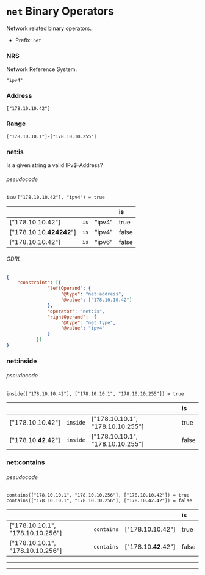 # `net` Binary Operators

Network related binary operators.

- Prefix: `net`
 
### NRS

Network Reference System.

```
"ipv4"
```

### Address

```context
["178.10.10.42"]
```

### Range

```context
["178.10.10.1"]-["178.10.10.255"]
```

### net:is

Is a given string a valid IPv$-Address?

###### pseudocode
```pseudocode
isA(["178.10.10.42"], "ipv4") = true
```

|   |   |   | is|  
|---|---|---|:---|
| ["178.10.10.42"]         | `is` | "ipv4"  | true  |
| ["178.10.10.**424242**"] | `is` | "ipv4"  | false |
| ["178.10.10.42"]         | `is` | "ipv6"  | false |

###### ODRL
```json
{
    "constraint": [{
               "leftOperand": {
                    "@type": "net:address",
                    "@value": ["178.10.10.42"]
               },
               "operator": "net:is",
               "rightOperand":  {
                    "@type": "net:type",
                    "@value": "ipv4"
               }
           }]
}
```

### net:inside

###### pseudocode
```pseudocode
inside(["178.10.10.42"], ["178.10.10.1", "178.10.10.255"]) = true
```
|   |   |   | is|  
|---|---|---|:---|
| ["178.10.10.42"]     | `inside` | ["178.10.10.1", "178.10.10.255"] | true  |
| ["178.10.**42**.42"] | `inside` | ["178.10.10.1", "178.10.10.255"] | false  |

### net:contains

###### pseudocode
```pseudocode
contains(["178.10.10.1", "178.10.10.256"], ["178.10.10.42"]) = true
contains(["178.10.10.1", "178.10.10.256"], ["178.10.42.42"]) = false
```
|   |   |   | is|  
|---|---|---|:---|
| ["178.10.10.1", "178.10.10.256"] | `contains` | ["178.10.10.42"]     | true   |
| ["178.10.10.1", "178.10.10.256"] | `contains` | ["178.10.**42**.42"] | false  |
---
---